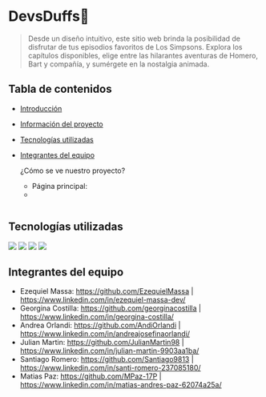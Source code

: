 # DevsDuffs🍩
> Desde un diseño intuitivo, este sitio web brinda la posibilidad de disfrutar de tus episodios favoritos de Los Simpsons. Explora los capítulos disponibles, elige entre las hilarantes aventuras de Homero, Bart y compañía, y sumérgete en la nostalgia animada.

## Tabla de contenidos
* [Introducción](#introduccion)
* [Información del proyecto](#informacion)
* [Tecnologías utilizadas](#tecnologias)
* [Integrantes del equipo](#integrantes)



  ¿Cómo se ve nuestro proyecto?
  - Página principal:
  - 
    
    <img src= ""></img>

## Tecnologías utilizadas <a name="tecnologias"></a>

<img src="https://img.shields.io/badge/HTML5-E34F26?style=for-the-badge&logo=html5&logoColor=white">
<img src="https://img.shields.io/badge/CSS3-1572B6?style=for-the-badge&logo=css3&logoColor=white">
<img src="https://img.shields.io/badge/Bootstrap-563D7C?style=for-the-badge&logo=bootstrap&logoColor=white">
<img src="https://img.shields.io/badge/JavaScript-323330?style=for-the-badge&logo=javascript&logoColor=F7DF1E">

## Integrantes del equipo <a name="integrantes"></a>
- Ezequiel Massa: https://github.com/EzequielMassa | https://www.linkedin.com/in/ezequiel-massa-dev/
- Georgina Costilla: https://github.com/georginacostilla | https://www.linkedin.com/in/georgina-costilla/
- Andrea Orlandi: https://github.com/AndiOrlandi | https://www.linkedin.com/in/andreajosefinaorlandi/
- Julian Martin: https://github.com/JulianMartin98 | https://www.linkedin.com/in/julian-martin-9903aa1ba/
- Santiago Romero: https://github.com/Santiago9813 | https://www.linkedin.com/in/santi-romero-237085180/
- Matias Paz: https://github.com/MPaz-17P | https://www.linkedin.com/in/matias-andres-paz-62074a25a/
